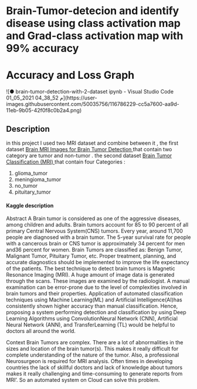 

# Brain-Tumor-detecion and identify disease using class activation map and Grad-class activation map with 99% accuracy 

<h1>Accuracy and Loss Graph</h1>
![● brain-tumor-detection-with-2-dataset ipynb - Visual Studio Code 01_05_2021 04_38_52 م](https://user-images.githubusercontent.com/50035756/116786229-cc5a7600-aa9d-11eb-9b05-42f0f8c0b2a4.png)
<h2>Description </h2>

in this project I used two MRI dataset and combine between it ,  the first dataset <a href="https://www.kaggle.com/navoneel/brain-mri-images-for-brain-tumor-detection">Brain MRI Images for Brain Tumor Detection </a> that contain two category are tumor and non-tumor  .
the second dataset <a href="https://www.kaggle.com/sartajbhuvaji/brain-tumor-classification-mri">Brain Tumor Classification (MRI) </a> that contain four Categories :

<ol>
  <li> glioma_tumor</li>

  <li>meningioma_tumor</li>

  <li>no_tumor</li>

  <li>pituitary_tumor</li>
  
  </ol>
  
 <h4>Kaggle description </h4>
 
 
 Abstract
A Brain tumor is considered as one of the aggressive diseases, among children and adults. Brain tumors account for 85 to 90 percent of all primary Central Nervous System(CNS) tumors. Every year, around 11,700 people are diagnosed with a brain tumor. The 5-year survival rate for people with a cancerous brain or CNS tumor is approximately 34 percent for men and36 percent for women. Brain Tumors are classified as: Benign Tumor, Malignant Tumor, Pituitary Tumor, etc. Proper treatment, planning, and accurate diagnostics should be implemented to improve the life expectancy of the patients. The best technique to detect brain tumors is Magnetic Resonance Imaging (MRI). A huge amount of image data is generated through the scans. These images are examined by the radiologist. A manual examination can be error-prone due to the level of complexities involved in brain tumors and their properties.
Application of automated classification techniques using Machine Learning(ML) and Artificial Intelligence(AI)has consistently shown higher accuracy than manual classification. Hence, proposing a system performing detection and classification by using Deep Learning Algorithms using ConvolutionNeural Network (CNN), Artificial Neural Network (ANN), and TransferLearning (TL) would be helpful to doctors all around the world.

Context
Brain Tumors are complex. There are a lot of abnormalities in the sizes and location of the brain tumor(s). This makes it really difficult for complete understanding of the nature of the tumor. Also, a professional Neurosurgeon is required for MRI analysis. Often times in developing countries the lack of skillful doctors and lack of knowledge about tumors makes it really challenging and time-consuming to generate reports from MRI’. So an automated system on Cloud can solve this problem.




